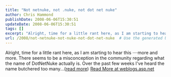 ```yaml
---
title: "Not netnuke, not .nuke, not dot net nuke"
author: Chris Hammond
publishDate: 2008-06-06T15:30:51
updateDate: 2008-06-06T15:30:51
tags: []
excerpt: "Alright, time for a little rant here, as I am starting to hear this ····more and more. There seems to be a misconception in the community regarding what the name of DotNetNuke actually is. Over the past few weeks I've heard the name butchered too many...(read more)"
url: /2008/not-netnuke-not-nuke-not-dot-net-nuke  # Use the generated URL with year
---
```

Alright, time for a little rant here, as I am starting to hear this ····more and more. There seems to be a misconception in the community regarding what the name of DotNetNuke actually is. Over the past few weeks I've heard the name butchered too many...(<a href="https://weblogs.asp.net/christoc/archive/2008/06/06/not-netnuke-not-nuke-not-dot-net-nuke.aspx">read more</a>)<img src="https://weblogs.asp.net/aggbug.aspx?PostID=6254254" width="1" height="1"> <a href="https://weblogs.asp.net/christoc/archive/2008/06/06/not-netnuke-not-nuke-not-dot-net-nuke.aspx">Read More at weblogs.asp.net</a>
